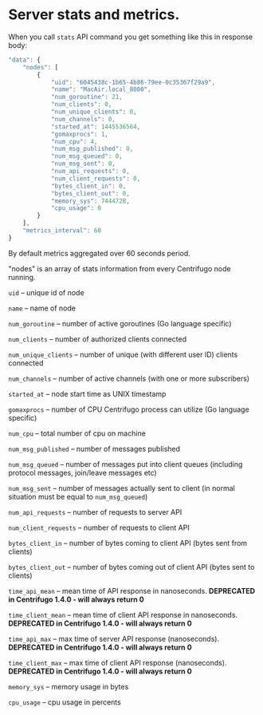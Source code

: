 # Server stats and metrics.

When you call `stats` API command you get something like this in response body:

```javascript
"data": {
    "nodes": [
        {
            "uid": "6045438c-1b65-4b86-79ee-0c35367f29a9",
            "name": "MacAir.local_8000",
            "num_goroutine": 21,
            "num_clients": 0,
            "num_unique_clients": 0,
            "num_channels": 0,
            "started_at": 1445536564,
            "gomaxprocs": 1,
            "num_cpu": 4,
            "num_msg_published": 0,
            "num_msg_queued": 0,
            "num_msg_sent": 0,
            "num_api_requests": 0,
            "num_client_requests": 0,
            "bytes_client_in": 0,
            "bytes_client_out": 0,
            "memory_sys": 7444728,
            "cpu_usage": 0
        }
    ],
    "metrics_interval": 60
}
```

By default metrics aggregated over 60 seconds period.

"nodes" is an array of stats information from every Centrifugo node running.

`uid` – unique id of node

`name` – name of node

`num_goroutine` – number of active goroutines (Go language specific)

`num_clients` – number of authorized clients connected

`num_unique_clients` – number of unique (with different user ID) clients connected

`num_channels` – number of active channels (with one or more subscribers)

`started_at` – node start time as UNIX timestamp

`gomaxprocs` – number of CPU Centrifugo process can utilize (Go language specific)

`num_cpu` – total number of cpu on machine

`num_msg_published` – number of messages published

`num_msg_queued` – number of messages put into client queues (including protocol messages, join/leave messages etc)

`num_msg_sent` – number of messages actually sent to client (in normal situation must be equal to `num_msg_queued`)

`num_api_requests` – number of requests to server API

`num_client_requests` – number of requests to client API

`bytes_client_in` – number of bytes coming to client API (bytes sent from clients)

`bytes_client_out` – number of bytes coming out of client API (bytes sent to clients)

`time_api_mean` – mean time of API response in nanoseconds. **DEPRECATED in Centrifugo 1.4.0 - will always return 0**

`time_client_mean` – mean time of client API response in nanoseconds. **DEPRECATED in Centrifugo 1.4.0 - will always return 0**

`time_api_max` – max time of server API response (nanoseconds). **DEPRECATED in Centrifugo 1.4.0 - will always return 0**

`time_client_max` – max time of client API response (nanoseconds). **DEPRECATED in Centrifugo 1.4.0 - will always return 0**

`memory_sys` – memory usage in bytes

`cpu_usage` – cpu usage in percents


